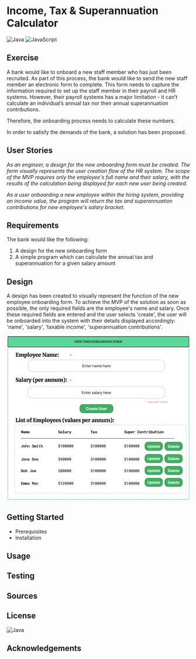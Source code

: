 # Income, Tax & Superannuation Calculator

![Java](https://img.shields.io/badge/java-%23ED8B00.svg?style=for-the-badge&logo=java&logoColor=white)
![JavaScript](https://img.shields.io/badge/javascript-%23323330.svg?style=for-the-badge&logo=javascript&logoColor=%23F7DF1E)

## Exercise

A bank would like to onboard a new staff member who has just been recruited.
As part of this process, the bank would like to send the new staff member an electronic form to complete.
This form needs to capture the information required to set up the staff member in their payroll and HR systems.
However, their payroll systems has a major limitation - it can’t calculate an individual’s annual tax nor their annual
superannuation contributions.

Therefore, the onboarding process needs to calculate these numbers.

In order to satisfy the demands of the bank, a solution has been proposed.

## User Stories

_As an engineer, a design for the new onboarding form must be created. The form visually represents the user creation
flow of the HR system. The scope of the MVP requires only the employee's full name and their salary, with the results of
the calculation being displayed for each new user being created._

_As a user onboarding a new employee within the hiring system, providing an income value, the program will return the
tax and superannuation contributions for new employee's salary bracket._

## Requirements

The bank would like the following:

1. A design for the new onboarding form
2. A simple program which can calculate the annual tax and superannuation for a given salary amount

## Design

A design has been created to visually represent the function of the new employee onboarding form.
To achieve the MVP of the solution as soon as possible, the only required fields are the employee's name and salary.
Once these required fields are entered and the user selects 'create', the user will be onboarded into the system with
their details displayed accordingly: 'name', 'salary', 'taxable income', 'superannuation contributions'.

![form_design](resources/form_design.png)

## Getting Started

- Prerequisites
- Installation

## Usage

## Testing

## Sources

## License

![Java](https://img.shields.io/badge/-MIT-brightgreen.svg?style=for-the-badge&logo=java&logoColor=white)

## Acknowledgements